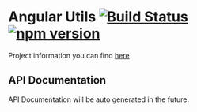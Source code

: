 # Angular Utils [![Build Status](https://travis-ci.org/swiss-itlabs/ng-utils.svg?branch=master)](https://travis-ci.org/swiss-itlabs/ng-utils) [![npm version](https://badge.fury.io/js/%40itlabs%2Fng-utils.svg)](https://badge.fury.io/js/%40itlabs%2Fng-utils)

Project information you can find [here](../../README.md)

## API Documentation

API Documentation will be auto generated in the future.
